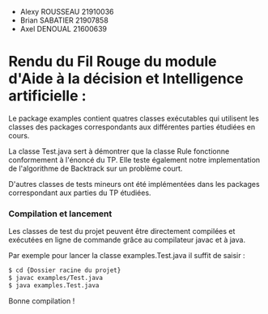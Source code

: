 - Alexy ROUSSEAU 21910036
- Brian SABATIER 21907858
- Axel DENOUAL 21600639

# Rendu du Fil Rouge du module d'Aide à la décision et Intelligence artificielle :

Le package examples contient quatres classes exécutables qui utilisent les classes des packages correspondants aux différentes parties étudiées en cours.

La classe Test.java sert à démontrer que la classe Rule fonctionne conformement à l'énoncé du TP. Elle teste également notre implementation de l'algorithme de Backtrack sur un problème court.

D'autres classes de tests mineurs ont été implémentées dans les packages correspondant aux parties du TP étudiées.

### Compilation et lancement

Les classes de test du projet peuvent être directement compilées et exécutées en ligne de commande grâce au compilateur javac et à java. 

Par exemple pour lancer la classe examples.Test.java il suffit de saisir :

```sh
$ cd {Dossier racine du projet}
$ javac examples/Test.java
$ java examples.Test.java
```
Bonne compilation !
